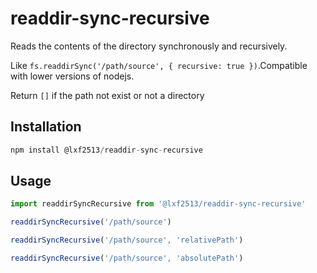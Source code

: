 # readdir-sync-recursive
Reads the contents of the directory synchronously and recursively.

Like `fs.readdirSync('/path/source', { recursive: true })`.Compatible with lower versions of nodejs.

Return `[]` if the path not exist or not a directory

## Installation

```js
npm install @lxf2513/readdir-sync-recursive
```

## Usage

```js
import readdirSyncRecursive from '@lxf2513/readdir-sync-recursive'

readdirSyncRecursive('/path/source')

readdirSyncRecursive('/path/source', 'relativePath')

readdirSyncRecursive('/path/source', 'absolutePath')
```